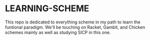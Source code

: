 # LEARNING-SCHEME
This repo is dedicated to everything scheme in my path to learn the funtional paradigm. We'll
be touching on Racket, Gambit, and Chicken schemes mainly as well as studying SICP in this 
one.
